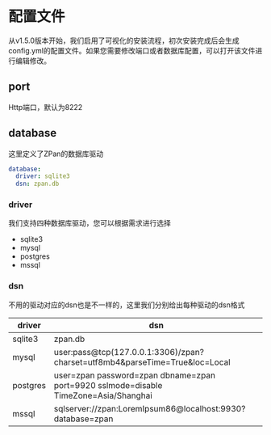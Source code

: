 # 配置文件

从v1.5.0版本开始，我们启用了可视化的安装流程，初次安装完成后会生成config.yml的配置文件。如果您需要修改端口或者数据库配置，可以打开该文件进行编辑修改。

## port
Http端口，默认为8222

## database
这里定义了ZPan的数据库驱动
```yaml
database:
  driver: sqlite3
  dsn: zpan.db
```

### driver
我们支持四种数据库驱动，您可以根据需求进行选择

- sqlite3
- mysql
- postgres
- mssql

### dsn
不用的驱动对应的dsn也是不一样的，这里我们分别给出每种驱动的dsn格式

|  driver   | dsn  |
|  ----  | ----  |
| sqlite3  | zpan.db |
| mysql  | user:pass@tcp(127.0.0.1:3306)/zpan?charset=utf8mb4&parseTime=True&loc=Local |
| postgres  | user=zpan password=zpan dbname=zpan port=9920 sslmode=disable TimeZone=Asia/Shanghai |
| mssql  | sqlserver://zpan:LoremIpsum86@localhost:9930?database=zpan |